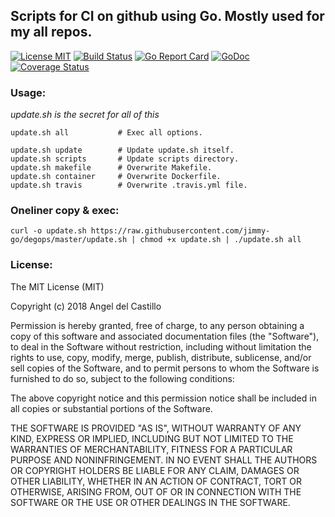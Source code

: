 ## Scripts for CI on github using Go. Mostly used for my all repos.

[![License MIT](https://img.shields.io/npm/l/express.svg)](http://opensource.org/licenses/MIT)
[![Build Status](https://travis-ci.org/jimmy-go/degops.svg?branch=master)](https://travis-ci.org/jimmy-go/degops)
[![Go Report Card](https://goreportcard.com/badge/github.com/jimmy-go/degops)](https://goreportcard.com/report/github.com/jimmy-go/degops)
[![GoDoc](http://godoc.org/github.com/jimmy-go/degops?status.png)](http://godoc.org/github.com/jimmy-go/degops)
[![Coverage Status](https://coveralls.io/repos/github/jimmy-go/degops/badge.svg?branch=master)](https://coveralls.io/github/jimmy-go/degops?branch=master)


### Usage:

_update.sh is the secret for all of this_

```
update.sh all           # Exec all options.

update.sh update        # Update update.sh itself.
update.sh scripts       # Update scripts directory.
update.sh makefile      # Overwrite Makefile.
update.sh container     # Overwrite Dockerfile.
update.sh travis        # Overwrite .travis.yml file.
```

### Oneliner copy & exec:

```
curl -o update.sh https://raw.githubusercontent.com/jimmy-go/degops/master/update.sh | chmod +x update.sh | ./update.sh all
```

### License:

The MIT License (MIT)

Copyright (c) 2018 Angel del Castillo

Permission is hereby granted, free of charge, to any person obtaining a copy
of this software and associated documentation files (the "Software"), to deal
in the Software without restriction, including without limitation the rights
to use, copy, modify, merge, publish, distribute, sublicense, and/or sell
copies of the Software, and to permit persons to whom the Software is
furnished to do so, subject to the following conditions:

The above copyright notice and this permission notice shall be included in all
copies or substantial portions of the Software.

THE SOFTWARE IS PROVIDED "AS IS", WITHOUT WARRANTY OF ANY KIND, EXPRESS OR
IMPLIED, INCLUDING BUT NOT LIMITED TO THE WARRANTIES OF MERCHANTABILITY,
FITNESS FOR A PARTICULAR PURPOSE AND NONINFRINGEMENT. IN NO EVENT SHALL THE
AUTHORS OR COPYRIGHT HOLDERS BE LIABLE FOR ANY CLAIM, DAMAGES OR OTHER
LIABILITY, WHETHER IN AN ACTION OF CONTRACT, TORT OR OTHERWISE, ARISING FROM,
OUT OF OR IN CONNECTION WITH THE SOFTWARE OR THE USE OR OTHER DEALINGS IN THE
SOFTWARE.
